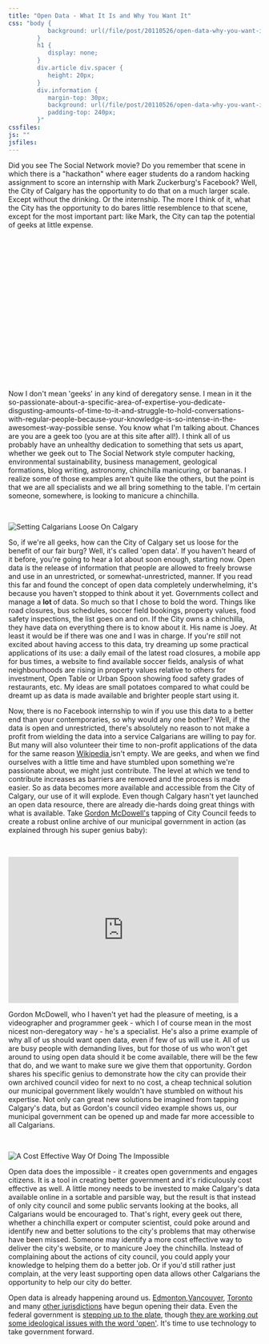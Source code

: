 ```yaml
---
title: "Open Data - What It Is and Why You Want It"
css: "body {
           background: url(/file/post/20110526/open-data-why-you-want-it/computer.jpg) no-repeat center 490px;
        }
        h1 {
           display: none;
        }
        div.article div.spacer {
           height: 20px;
        }
        div.information {
           margin-top: 30px;
           background: url(/file/post/20110526/open-data-why-you-want-it/title.png) no-repeat top left;
           padding-top: 240px;
        }"
cssfiles:
js: ""
jsfiles:
---
```

<p>Did you see The Social Network movie? Do you remember that scene in which there is a "hackathon" where eager students do a random hacking assignment to score an internship with Mark Zuckerburg's Facebook? Well, the City of Calgary has the opportunity to do that on a much larger scale. Except without the drinking. Or the internship. The more I think of it, what the City has the opportunity to do bares little resemblence to that scene, except for the most important part: like Mark, the City can tap the potential of geeks at little expense.</p>
<div style="margin-top: 320px;">
<p class="triple leftedge">Now I don't mean 'geeks' in any kind of deregatory sense. I mean in it the so-passionate-about-a-specific-area-of-expertise-you-dedicate-disgusting-amounts-of-time-to-it-and-struggle-to-hold-conversations-with-regular-people-because-your-knowledge-is-so-intense-in-the-awesomest-way-possible sense. You know what I'm talking about. Chances are you are a geek too (you are at this site after all!). I think all of us probably have an unhealthy dedication to something that sets us apart, whether we geek out to The Social Network style computer hacking, environmental sustainability, business management, geological formations,&nbsp;blog writing, astronomy, chinchilla manicuring, or bananas. I realize some of those examples aren't quite like the others, but the point is that we are all specialists and we all bring something to the table. I'm certain someone, somewhere, is looking to manicure a chinchilla.</p>
<p class="spacer">&nbsp;</p>
<p><img src="/file/post/20110526/open-data-why-you-want-it/header1.png" alt="Setting Calgarians Loose On Calgary" /></p>
<p class="triple leftedge left">So, if we're all geeks, how can the City of Calgary set us loose for the benefit of our fair burg? Well, it's called 'open data'. If you haven't heard of it before, you're going to hear a lot about soon enough, starting now. Open data is the release of information that people are allowed to freely browse and use in an unrestricted, or somewhat-unrestricted, manner. If you read this far and found the concept of open data completely underwhelming, it's because you haven't stopped to think about it yet. Governments collect and manage a&nbsp;<strong>lot&nbsp;</strong>of data. So much so that I chose to bold the word. Things like road closures, bus schedules, soccer field bookings, property values, food safety inspections, the list goes on and on. If the City owns a chinchilla, they have data on everything there is to know about it. His name is Joey. At least it would be if there was one and I was in charge.&nbsp;If you're <em>still </em>not excited about having access to this data, try dreaming up some practical applications of its use: a daily email of the latest road closures, a mobile app for bus times, a website to find available soccer fields, analysis of what neighbourhoods are rising in property values relative to others for investment, Open Table or Urban Spoon showing food safety grades of restaurants, etc. My ideas are small potatoes compared to what could be dreamt up as data is made available and brighter people start using it.</p>
<p class="triple rightedge left">Now, there is no Facebook internship to win if you use this data to a better end than your contemporaries, so why would any one bother? Well, if the data is open and unrestricted, there's absolutely no reason to not make a profit from wielding the data into a service Calgarians are willing to pay for. But many will also volunteer their time to non-profit applications of the data for the same reason <a href="http://www.wikipedia.org/">Wikipedia </a>isn't empty. We are geeks, and when we find ourselves with a little time and have stumbled upon something we're passionate about, we might just contribute. The level at which we tend to contribute increases as barriers are removed and the process is made easier. So as data becomes more available and accessible from the City of Calgary, our use of it will explode. Even though Calgary hasn't yet launched an open data resource, there are already die-hards doing great things with what is available. Take <a href="http://twitter.com/gordonmcdowell">Gordon McDowell's</a> tapping of City Council feeds to create a robust online archive of our municipal government in action (as explained through his super genius baby):</p>
<p class="spacer">&nbsp;</p>
<p class="triple leftedge left"><iframe src="http://www.youtube.com/embed/TYoZa-6QrcM" width="460" height="292" frameborder="0"></iframe></p>
<p class="triple rightedge left">Gordon McDowell, who I haven't yet had the pleasure of meeting, is a videographer and programmer geek - which I of course mean in the most nicest non-deregatory way - he's a specialist. He's also a prime example of why all of us should want open data, even if few of us will use it. All of us are busy people with demanding lives, but for those of us who won't get around to using open data should it be come available, there will be the few that do, and we want to make sure we give them that opportunity. Gordon shares his specific genius to demonstrate how the city can provide their own archived council video for next to no cost, a cheap technical solution our municipal government likely wouldn't have stumbled on without his expertise. Not only can great new solutions be imagined from tapping Calgary's data, but as Gordon's council video example shows us, our municipal government can be opened up and made far more accessible to all Calgarians.</p>
<p class="spacer">&nbsp;</p>
<p><img src="/file/post/20110526/open-data-why-you-want-it/header2.png" alt="A Cost Effective Way Of Doing The Impossible" /></p>
<p class="triple leftedge left">Open data does the impossible - it creates open governments and engages citizens. It is a tool in creating better government and it's ridiculously cost effective as well. A little money needs to be invested to make Calgary's data available online in a sortable and parsible way, but the result is that instead of only city council and some public servants looking at the books, all Calgarians would be encouraged to. That's right, every geek out there, whether a chinchilla expert or computer scientist, could poke around and identify new and better solutions to the city's problems that may otherwise have been missed. Someone may identify a more cost effective way to deliver the city's website, or to manicure Joey the chinchilla. Instead of complaining about the actions of city council, you could apply your knowledge to helping them do a better job. Or if you'd still rather just complain, at the very least supporting open data allows other Calgarians the opportunity to help our city do better.</p>
<p class="triple rightedge left">Open data is already happening around us. <a href="http://data.edmonton.ca/">Edmonton</a>,<a href="http://data.vancouver.ca/">Vancouver</a>, <a href="http://www.toronto.ca/open">Toronto </a>and many&nbsp;<a href="http://en.wikipedia.org/wiki/Open_Data_in_Canada">other jurisdictions</a> have begun opening their data. Even the federal government is <a href="http://www.data.gc.ca/default.asp?lang=En&amp;n=F9B7A1E3-1">stepping up to the plate</a>, though <a href="http://eaves.ca/2011/03/17/canada-launches-data-gc-ca-what-works-and-what-is-broken/">they are working out some ideological issues with the word 'open'</a>.&nbsp;It's time to use technology to take government forward.</p>
</div>